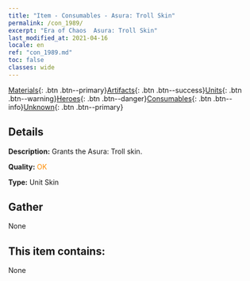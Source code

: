 ```yaml
---
title: "Item - Consumables - Asura: Troll Skin"
permalink: /con_1989/
excerpt: "Era of Chaos  Asura: Troll Skin"
last_modified_at: 2021-04-16
locale: en
ref: "con_1989.md"
toc: false
classes: wide
---
```

 [Materials](/Items/){: .btn .btn--primary}[Artifacts](/Items/Artifacts/){: .btn .btn--success}[Units](/Items/Units/){: .btn .btn--warning}[Heroes](/Items/Heroes/){: .btn .btn--danger}[Consumables](/Items/Consumables/){: .btn .btn--info}[Unknown](/Items/Unknown/){: .btn .btn--primary}

## Details
 **Description:** Grants the Asura: Troll skin.

 **Quality:** <span style="color: #FF8C00">OK</span>

 **Type:** Unit Skin

## Gather

  None

## This item contains:

  None

